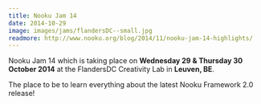 ```yaml
---
title: Nooku Jam 14
date: 2014-10-29
image: images/jams/flandersDC--small.jpg
readmore: http://www.nooku.org/blog/2014/11/nooku-jam-14-highlights/
---
```


Nooku Jam 14 which is taking place on **Wednesday 29 & Thursday 30 October 2014** at the FlandersDC Creativity Lab in **Leuven, BE**.

The place to be to learn everything about the latest Nooku Framework 2.0 release!